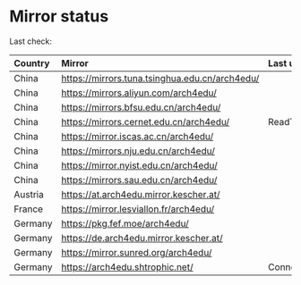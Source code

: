 <script src="./time.js"></script>
# Mirror status
Last check: <script type="text/javascript">localize(1755163797.0968132);</script>

|Country|Mirror|Last update|
|:------|:-----|:----------|
|China|https://mirrors.tuna.tsinghua.edu.cn/arch4edu/|<script type="text/javascript">localize(1755154178);</script>|
|China|https://mirrors.aliyun.com/arch4edu/|<script type="text/javascript">localize(1755154178);</script>|
|China|https://mirrors.bfsu.edu.cn/arch4edu/|<script type="text/javascript">localize(1755110829);</script>|
|China|https://mirrors.cernet.edu.cn/arch4edu/|ReadTimeout|
|China|https://mirror.iscas.ac.cn/arch4edu/|<script type="text/javascript">localize(1755154178);</script>|
|China|https://mirrors.nju.edu.cn/arch4edu/|<script type="text/javascript">localize(1755110829);</script>|
|China|https://mirror.nyist.edu.cn/arch4edu/|<script type="text/javascript">localize(1755110829);</script>|
|China|https://mirrors.sau.edu.cn/arch4edu/|<script type="text/javascript">localize(1755110829);</script>|
|Austria|https://at.arch4edu.mirror.kescher.at/|<script type="text/javascript">localize(1755110829);</script>|
|France|https://mirror.lesviallon.fr/arch4edu/|<script type="text/javascript">localize(1755110829);</script>|
|Germany|https://pkg.fef.moe/arch4edu/|<script type="text/javascript">localize(1755110829);</script>|
|Germany|https://de.arch4edu.mirror.kescher.at/|<script type="text/javascript">localize(1755110829);</script>|
|Germany|https://mirror.sunred.org/arch4edu/|<script type="text/javascript">localize(1755110829);</script>|
|Germany|https://arch4edu.shtrophic.net/|ConnectionError|

<script src="./tablefilter/tablefilter.js"></script>
<script src="./table.js"></script>